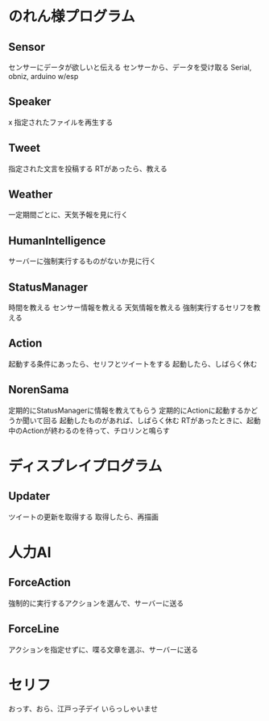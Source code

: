 # のれん様プログラム
## Sensor
センサーにデータが欲しいと伝える
センサーから、データを受け取る
Serial, obniz, arduino w/esp

## Speaker
x 指定されたファイルを再生する

## Tweet
指定された文言を投稿する
RTがあったら、教える

## Weather
一定期間ごとに、天気予報を見に行く

## HumanIntelligence
サーバーに強制実行するものがないか見に行く

## StatusManager
時間を教える
センサー情報を教える
天気情報を教える
強制実行するセリフを教える

## Action
起動する条件にあったら、セリフとツイートをする
起動したら、しばらく休む

## NorenSama
定期的にStatusManagerに情報を教えてもらう
定期的にActionに起動するかどうか聞いて回る
起動したものがあれば、しばらく休む
RTがあったときに、起動中のActionが終わるのを待って、チロリンと鳴らす

# ディスプレイプログラム
## Updater
ツイートの更新を取得する
取得したら、再描画

# 人力AI
## ForceAction
強制的に実行するアクションを選んで、サーバーに送る
## ForceLine
アクションを指定せずに、喋る文章を選ぶ、サーバーに送る

# セリフ
おっす、おら、江戸っ子デイ
いらっしゃいませ
